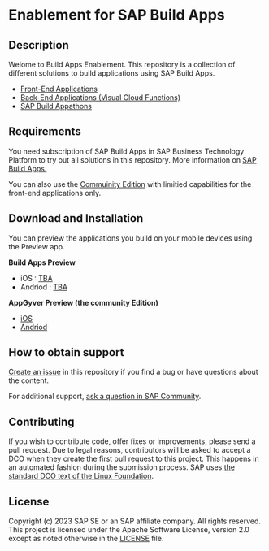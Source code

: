 # Enablement for SAP Build Apps



## Description

Welome to Build Apps Enablement. This repository is a collection of different solutions to build applications using SAP Build Apps.

- <a href="https://github.com/SAP-samples/build-apps-enablement/blob/main/Workshops/front-end-applications/readme.md"> Front-End Applications</a>
- <a href=""> Back-End Applications (Visual Cloud Functions)</a>
- <a href=""> SAP Build Appathons</a>


## Requirements

You need subscription of SAP Build Apps in SAP Business Technology Platform to try out all solutions in this repository. More information on <a href="https://www.sap.com/products/technology-platform/no-code-app-builder.html">SAP Build Apps.</a>

You can also use the <a href="https://appgyver.com/community">Commuinity Edition</a> with limitied capabilities for the front-end applications only.


## Download and Installation

You can preview the applications you build on your mobile devices using the Preview app. 

<b>Build Apps Preview</b><br>
- iOS : <a href="">TBA</a><br>
- Andriod : <a href="">TBA</a>

<b> AppGyver Preview (the community Edition)</b>
- <a href="https://www.google.com/url?sa=t&rct=j&q=&esrc=s&source=web&cd=&cad=rja&uact=8&ved=2ahUKEwjjw7CM7N_8AhU4SfEDHbGfDcoQFnoECBEQAQ&url=https%3A%2F%2Fapps.apple.com%2Fus%2Fapp%2Fsap-appgyver-preview%2Fid1585856868&usg=AOvVaw2xhKmUbyAd_HiGkTg_Bq68">iOS </a>
- <a href="https://www.google.com/url?sa=t&rct=j&q=&esrc=s&source=web&cd=&cad=rja&uact=8&ved=2ahUKEwjjw7CM7N_8AhU4SfEDHbGfDcoQFnoECA4QAQ&url=https%3A%2F%2Fplay.google.com%2Fstore%2Fapps%2Fdetails%3Fid%3Dcom.sap.appgyver.preview.release%26hl%3Den%26gl%3DUS&usg=AOvVaw1qwcHnlUrPWegLNEzr2zLy"> Andriod </a>



## How to obtain support
[Create an issue](https://github.com/SAP-samples/build-apps-enablement/issues) in this repository if you find a bug or have questions about the content.
 
For additional support, [ask a question in SAP Community](https://answers.sap.com/questions/ask.html).

## Contributing
If you wish to contribute code, offer fixes or improvements, please send a pull request. Due to legal reasons, contributors will be asked to accept a DCO when they create the first pull request to this project. This happens in an automated fashion during the submission process. SAP uses [the standard DCO text of the Linux Foundation](https://developercertificate.org/).

## License
Copyright (c) 2023 SAP SE or an SAP affiliate company. All rights reserved. This project is licensed under the Apache Software License, version 2.0 except as noted otherwise in the [LICENSE](LICENSE) file.
